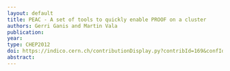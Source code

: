 ```yaml
---
layout: default
title: PEAC - A set of tools to quickly enable PROOF on a cluster
authors: Gerri Ganis and Martin Vala
publication:
year:
type: CHEP2012
doi: https://indico.cern.ch/contributionDisplay.py?contribId=169&confId=149557
abstract:
---
```

